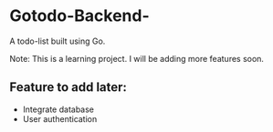 # Gotodo-Backend-
A todo-list built using Go.

Note: This is a learning project. I will be adding more features soon.

## Feature to add later:
  - Integrate database
  - User authentication
